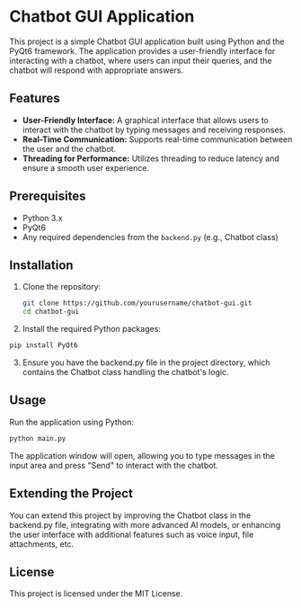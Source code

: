 # Chatbot GUI Application

This project is a simple Chatbot GUI application built using Python and the PyQt6 framework. The application provides a user-friendly interface for interacting with a chatbot, where users can input their queries, and the chatbot will respond with appropriate answers.

## Features

- **User-Friendly Interface:** A graphical interface that allows users to interact with the chatbot by typing messages and receiving responses.
- **Real-Time Communication:** Supports real-time communication between the user and the chatbot.
- **Threading for Performance:** Utilizes threading to reduce latency and ensure a smooth user experience.

## Prerequisites

- Python 3.x
- PyQt6
- Any required dependencies from the `backend.py` (e.g., Chatbot class)

## Installation

1. Clone the repository:

   ```bash
   git clone https://github.com/yourusername/chatbot-gui.git
   cd chatbot-gui

2. Install the required Python packages:
  ```bash
  pip install PyQt6
  ```

3. Ensure you have the backend.py file in the project directory, which contains the Chatbot class handling the chatbot's logic.

## Usage
Run the application using Python:

  ```bash
  python main.py
```
The application window will open, allowing you to type messages in the input area and press "Send" to interact with the chatbot.

## Extending the Project
You can extend this project by improving the Chatbot class in the backend.py file, integrating with more advanced AI models, or enhancing the user interface with additional features such as voice input, file attachments, etc.

## License
This project is licensed under the MIT License.
